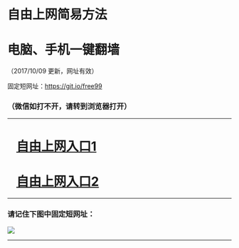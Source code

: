 ﻿# 自由上网简易方法

# 电脑、手机一键翻墙

（2017/10/09 更新，网址有效）

固定短网址：https://git.io/free99

### （微信如打不开，请转到浏览器打开）


***





# &nbsp;&nbsp; <a href="http://ft1184317953.fwq-tz-1001.info/fwqtz01.html?t=100900123191 " target="_blank">自由上网入口1</a>
# &nbsp;&nbsp; <a href="http://ft1185331891.fwq-tz-1002.info/fwqtz02.html?t=100900123702 " target="_blank">自由上网入口2</a>
***

### 请记住下图中固定短网址：

<img src="https://s3-us-west-2.amazonaws.com/fwq-1001/yjfq-20170905okok.png" /> 


***

